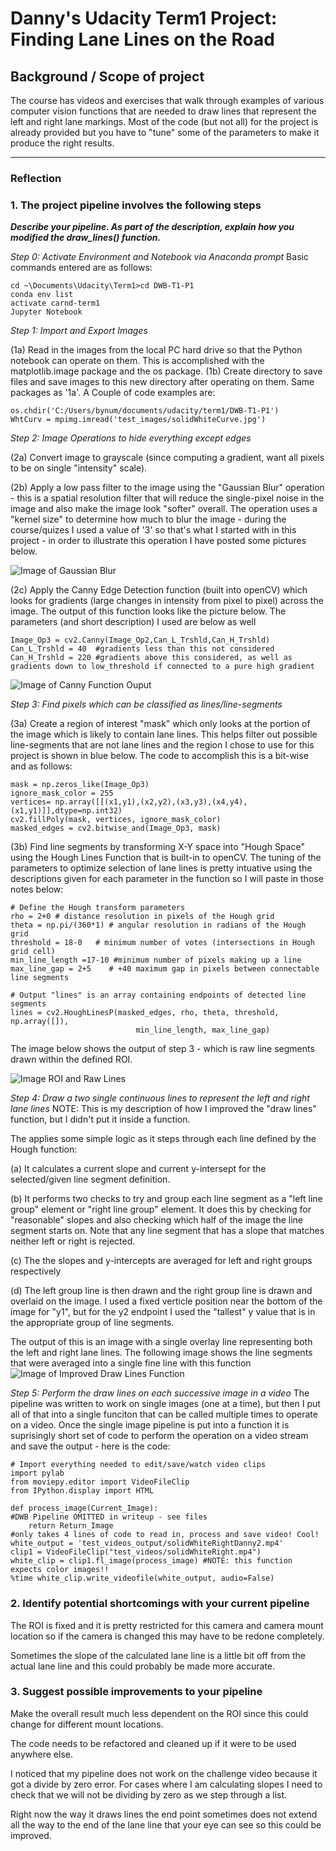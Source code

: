 # Danny's Udacity Term1 Project:  Finding Lane Lines on the Road

## Background / Scope of project
The course has videos and exercises that walk through examples of various computer vision functions that are needed to draw lines that represent the left and right lane markings.  Most of the code (but not all) for the project is already provided but you have to "tune" some of the parameters to make it produce the right results.



[//]: # (Image References)

[imageA]: ./images_in_writeup/DWB-writeup1.jpg "Grayscale"
[imageB]: ./images_in_writeup/Canny-fig.jpg "Grayscale"
[imageC]: ./images_in_writeup/ROIandRawLines.jpg
[imageD]: ./images_in_writeup/ImproveDrawLines.jpg


---

### Reflection

### 1. The project pipeline involves the following steps

***Describe your pipeline. As part of the description, explain how you modified the draw_lines() function.***

_Step 0: Activate Environment and Notebook via Anaconda prompt_
Basic commands entered are as follows:
```
cd ~\Documents\Udacity\Term1>cd DWB-T1-P1
conda env list
activate carnd-term1
Jupyter Notebook
```

_Step 1: Import and Export Images_

(1a) Read in the images from the local PC hard drive so that the Python notebook can operate on them.  This is accomplished with the matplotlib.image package and the os package.
(1b) Create directory to save files and save images to this new directory after operating on them.  Same packages as '1a'.  A Couple of code examples are:
```
os.chdir('C:/Users/bynum/documents/udacity/term1/DWB-T1-P1')
WhtCurv = mpimg.imread('test_images/solidWhiteCurve.jpg')
```

_Step 2: Image Operations to hide everything except edges_

(2a) Convert image to grayscale (since computing a gradient, want all pixels to be on single "intensity" scale).

(2b) Apply a low pass filter to the image using the "Gaussian Blur" operation - this is a spatial resolution filter that will reduce the single-pixel noise in the image and also make the image look "softer" overall.  The operation uses a "kernel size" to determine how much to blur the image - during the course/quizes I used a value of '3' so that's what I started with in this project - in order to illustrate this operation I have posted some pictures below.

![Image of Gaussian Blur][imageA]

(2c) Apply the Canny Edge Detection function (built into openCV) which looks for gradients (large changes in intensity from pixel to pixel) across the image.  The output of this function looks like the picture below.  The parameters (and short description) I used are below as well
```
Image_Op3 = cv2.Canny(Image_Op2,Can_L_Trshld,Can_H_Trshld)
Can_L_Trshld = 40  #gradients less than this not considered
Can_H_Trshld = 220 #gradients above this considered, as well as gradients down to low_threshold if connected to a pure high gradient
```

![Image of Canny Function Ouput][imageB]

_Step 3: Find pixels which can be classified as lines/line-segments_

(3a) Create a region of interest "mask" which only looks at the portion of the image which is likely to contain lane lines.  This helps filter out possible line-segments that are not lane lines and the region I chose to use for this project is shown in blue below.  The code to accomplish this is a bit-wise and as follows:
```
mask = np.zeros_like(Image_Op3)   
ignore_mask_color = 255 
vertices= np.array([[(x1,y1),(x2,y2),(x3,y3),(x4,y4),(x1,y1)]],dtype=np.int32)
cv2.fillPoly(mask, vertices, ignore_mask_color)
masked_edges = cv2.bitwise_and(Image_Op3, mask)
```

(3b) Find line segments by transforming X-Y space into "Hough Space" using the Hough Lines Function that is built-in to openCV.  The tuning of the parameters to optimize selection of lane lines is pretty intuative using the descriptions given for each parameter in the function so I will paste in those notes below:
```
# Define the Hough transform parameters
rho = 2+0 # distance resolution in pixels of the Hough grid
theta = np.pi/(360*1) # angular resolution in radians of the Hough grid
threshold = 18-0   # minimum number of votes (intersections in Hough grid cell)
min_line_length =17-10 #minimum number of pixels making up a line
max_line_gap = 2+5    # +40 maximum gap in pixels between connectable line segments

# Output "lines" is an array containing endpoints of detected line segments
lines = cv2.HoughLinesP(masked_edges, rho, theta, threshold, np.array([]),
                            min_line_length, max_line_gap)
```

The image below shows the output of step 3 - which is raw line segments drawn within the defined ROI.

![Image ROI and Raw Lines][imageC]

_Step 4: Draw a two single continuous lines to represent the left and right lane lines_
NOTE:  This is my description of how I improved the "draw lines" function, but I didn't put it inside a function.

The applies some simple logic as it steps through each line defined by the Hough function:

(a) It calculates a current slope and current y-intersept for the selected/given line segment definition.

(b)  It performs two checks to try and group each line segment as a "left line group" element or "right line group" element.  It does this by checking for "reasonable" slopes and also checking which half of the image the line segment starts on. Note that any line segment that has a slope that matches neither left or right is rejected.

(c)  The the slopes and y-intercepts are averaged for left and right groups respectively

(d) The left group line is then drawn and the right group line is drawn and overlaid on the image.  I used a fixed verticle position near the bottom of the image for "y1", but for the y2 endpoint I used the "tallest" y value that is in the appropriate group of line segments.

The output of this is an image with a single overlay line representing both the left and right lane lines.  The following image shows the line segments that were averaged into a single fine line with this function
![Image of Improved Draw Lines Function][imageD]

_Step 5: Perform the draw lines on each successive image in a video_
The pipeline was written to work on single images (one at a time), but then I put all of that into a single funciton that can be called multiple times to operate on a video.  Once the single image pipeline is put into a function it is suprisingly short set of code to perform the operation on a video stream and save the output - here is the code:
```
# Import everything needed to edit/save/watch video clips
import pylab
from moviepy.editor import VideoFileClip
from IPython.display import HTML

def process_image(Current_Image):
#DWB Pipeline OMITTED in writeup - see files
    return Return_Image
#only takes 4 lines of code to read in, process and save video! Cool!
white_output = 'test_videos_output/solidWhiteRightDanny2.mp4'
clip1 = VideoFileClip("test_videos/solidWhiteRight.mp4")
white_clip = clip1.fl_image(process_image) #NOTE: this function expects color images!!
%time white_clip.write_videofile(white_output, audio=False)
```

### 2. Identify potential shortcomings with your current pipeline

The ROI is fixed and it is pretty restricted for this camera and camera mount location so if the camera is changed this may have to be redone completely.

Sometimes the slope of the calculated lane line is a little bit off from the actual lane line and this could probably be made more accurate.


### 3. Suggest possible improvements to your pipeline

Make the overall result much less dependent on the ROI since this could change for different mount locations.

The code needs to be refactored and cleaned up if it were to be used anywhere else.

I noticed that my pipeline does not work on the challenge video because it got a divide by zero error.  For cases where I am calculating slopes I need to check that we will not be dividing by zero as we step through a list.

Right now the way it draws lines the end point sometimes does not extend all the way to the end of the lane line that your eye can see so this could be improved.
